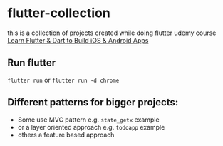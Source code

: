 # flutter-collection

this is a collection of projects created while doing flutter udemy course
[Learn Flutter & Dart to Build iOS & Android Apps](https://www.udemy.com/course/learn-flutter-dart-to-build-ios-android-apps/)

## Run flutter
`flutter run` or 
`flutter run -d chrome` 



## Different patterns for bigger projects:
- Some use MVC pattern e.g. `state_getx` example
- or a layer oriented approach e.g. `todoapp` example
- others a feature based approach